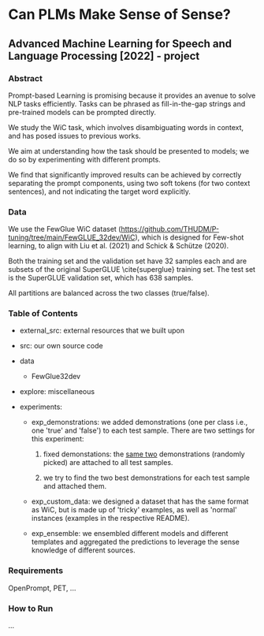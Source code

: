 # Can PLMs Make Sense of Sense? 

## Advanced Machine Learning for Speech and Language Processing [2022] - project


### Abstract

Prompt-based Learning is promising because it provides an avenue to solve NLP tasks efficiently. Tasks can be phrased as fill-in-the-gap strings and pre-trained models can be prompted directly.

We study the WiC task, which involves disambiguating words in context, and has posed issues to previous works. 

We aim at understanding how the task should be presented to models; we do so by experimenting with different prompts. 

We find that significantly improved results can be achieved by correctly separating the prompt components, using two soft tokens (for two context sentences), and not indicating the target word explicitly.


### Data

We use the FewGlue WiC dataset (https://github.com/THUDM/P-tuning/tree/main/FewGLUE_32dev/WiC), which is designed for Few-shot learning, to align with Liu et al. (2021) and Schick & Schütze (2020). 

Both the training set and the validation set have 32 samples each and are subsets of the original SuperGLUE \cite{superglue} training set. The test set is the SuperGLUE validation set, which has 638 samples. 

All partitions are balanced across the two classes (true/false).


### Table of Contents

- external_src: external resources that we built upon

- src: our own source code

- data

  - FewGlue32dev

- explore: miscellaneous

- experiments:

  - exp_demonstrations: we added demonstrations (one per class i.e., one 'true' and 'false') to each test sample. There are two settings for this experiment:
    
    1) fixed demonstations: the <ins>same two</ins> demonstrations (randomly picked) are attached to all test samples.
    
    2) we try to find the two best demonstrations for each test sample and attached them.
    
  
  - exp_custom_data: we designed a dataset that has the same format as WiC, but is made up of 'tricky' examples, as well as 'normal' instances (examples in the respective README).
  
  - exp_ensemble: we ensembled different models and different templates and aggregated the predictions to leverage the sense knowledge of different sources.



### Requirements

OpenPrompt, PET, ...


### How to Run
...

